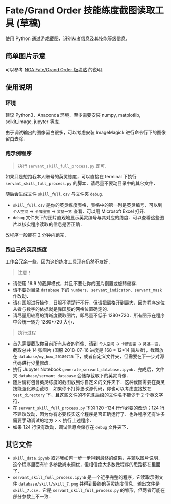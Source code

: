 # Fate/Grand Order 技能练度截图读取工具 (草稿)

使用 Python 通过游戏截图，识别从者信息及其技能等级信息．

## 简单图片示意

可以参考 [NGA Fate/Grand Order 板块贴](https://bbs.ngacn.cc/read.php?tid=14517730&_ff=540) 的说明．

## 使用说明

### 环境

建议 Python3，Anaconda 环境．至少需要安装 numpy, matplotlib, scikit_image, jupyter 等库．

由于调试输出的图像留白很多，可以考虑安装 ImageMagick 进行命令行下的图像留白去除．

### 跑示例程序

> 执行 `servant_skill_full_process.py` 即可．

如果只是想跑我本人账号的英灵练度，可以直接在 terminal 下执行 `servant_skill_full_process.py` 的脚本．请尽量不要动目录中的其它文件．

随后会生成文件 `skill_full.csv` 与文件夹 `debug`．
* `skill_full.csv` 是你的英灵练度表格，表格中的第一列是英灵编号，可以到 `个人空间` → `卡牌图鉴` → `灵基一览` 查看．可以用 Microsoft Excel 打开．
* `debug` 文件夹下的图片直观地显示英灵编号与其对应的练度．可以查看这些图片以核实程序读取的信息是否正确．

改程序一般能在 2 分钟内跑完．

### 跑自己的英灵练度

工作会冗余一些，因为这份练度工具现在仍然不友好．

> 注意！

* 请使用 16:9 的截屏模式，并且不要让你的图片倒置或旋转储存．
* 请不要对目录 `database` 下的 `numbers`、`servant_indicator`、`servant_mask` 作改动．
* 请在国服进行操作．日服不清楚行不行，但请把窗格开到最大，因为程序定位从者与数字的依据就是靠国服的网格位置确定的．
* 请尽量用较高的清晰度截取图片，即尽量不低于 1280\*720．所有图形在程序中会统一转为 1280\*720 大小．

> 执行过程

* 首先需要截取你目前所有从者的肖像．请到 `个人空间` → `卡牌图鉴` → `灵基一览`，截取总共 14 张图片 (国服 2018-07-16 进度是 168 = 12\*14 骑从者)，截图放在 `database/my_box_20180715` 下，或者自定义文件夹，但需要在下一步对源代码进行少量修改．
* 执行 Jupyter Notebook `generate_servant_database.ipynb`．完成后，文件夹 `database/servant_database` 会储存截取下的英灵肖像．
* 随后请将包含英灵练度的截图放到你自定义的文件夹下．这种截图需要在英灵技能强化界面截取．如果你不打算更改源代码，你也可以考虑直接放在 `test_directory` 下，且这些文件的不包含后缀的文件名不能少于 2 个英文字符．
* 在 `servant_skill_full_process.py` 下的 120 -124 行作必要的改动；124 行不建议改动，因为你有必要核实这个程序是否正确运行了．也许程序还有许多需要手动调试的地方 >.< 执行上述程序．
* 如果 124 行没有改动，调试信息会储存在 `debug` 文件夹下．

## 其它文件

* `skill_data.ipynb` 叙述我如何一步一步得到最终的结果，并辅以图片说明．这个程序里面有许多参数尚未调优，但相信绝大多数做程序的思路都在里面了．
* `servant_skill_full_process.ipynb` 是一个近乎完整的程序，它读取示例文件 `database/skill/skill_7.png` 并得到最终的英灵练度信息．输出文件是 `skill_7.csv`．它是 `servant_skill_full_process.py` 的雏形，但两者可能在部分参数上不一致．

